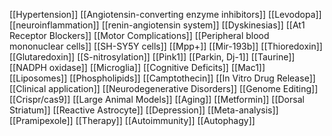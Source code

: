 [[Hypertension]]
[[Angiotensin-converting enzyme inhibitors]]
[[Levodopa]]
[[neuroinflammation]]
[[renin-angiotensin system]]
[[Dyskinesias]]
[[At1 Receptor Blockers]]
[[Motor Complications]]
[[Peripheral blood mononuclear cells]]
[[SH-SY5Y cells]]
[[Mpp+]]
[[Mir-193b]]
[[Thioredoxin]]
[[Glutaredoxin]]
[[S-nitrosylation]]
[[Pink1]]
[[Parkin, Dj-1]]
[[Taurine]]
[[NADPH oxidase]]
[[Microglia]]
[[Cognitive Deficits]]
[[Mac1]]
[[Liposomes]]
[[Phospholipids]]
[[Camptothecin]]
[[In Vitro Drug Release]]
[[Clinical application]]
[[Neurodegenerative Disorders]]
[[Genome Editing]]
[[Crispr/cas9]]
[[Large Animal Models]]
[[Aging]]
[[Metformin]]
[[Dorsal Striatum]]
[[Reactive Astrocyte]]
[[Depression]]
[[Meta-analysis]]
[[Pramipexole]]
[[Therapy]]
[[Autoimmunity]]
[[Autophagy]]
